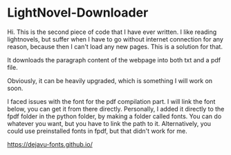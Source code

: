 # LightNovel-Downloader

Hi. This is the second piece of code that I have ever written. I like reading lightnovels, but suffer when I have to go without internet connection for any reason, because then I can't load any new pages. This is a solution for that.

It downloads the paragraph content of the webpage into both txt and a pdf file. 

Obviously, it can be heavily upgraded, which is something I will work on soon. 

I faced issues with the font for the pdf compilation part. I will link the font below, you can get it from there directly. Personally, I added it directly to the fpdf folder in the python folder, by making a folder called fonts. You can do whatever you want, but you have to link the path to it. Alternatively, you could use preinstalled fonts in fpdf, but that didn't work for me.

https://dejavu-fonts.github.io/

